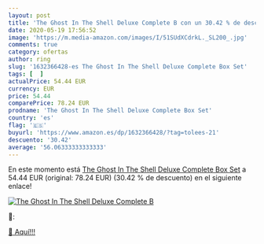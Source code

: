 ```yaml
---
layout: post
title: 'The Ghost In The Shell Deluxe Complete B con un 30.42 % de descuento'
date: 2020-05-19 17:56:52
image: 'https://m.media-amazon.com/images/I/51SUdXCdrkL._SL200_.jpg'
comments: true
category: ofertas
author: ring
slug: '1632366428-es The Ghost In The Shell Deluxe Complete Box Set'
tags: [  ]
actualPrice: 54.44 EUR
currency: EUR
price: 54.44
comparePrice: 78.24 EUR
prodname: 'The Ghost In The Shell Deluxe Complete Box Set'
country: 'es'
flag: '🇪🇸'
buyurl: 'https://www.amazon.es/dp/1632366428/?tag=tolees-21'
descuento: '30.42'
average: '56.06333333333333'
---
```


En este momento está [The Ghost In The Shell Deluxe Complete Box Set](https://www.amazon.es/dp/1632366428/?tag=tolees-21) a 54.44 EUR (original: 78.24 EUR) (30.42 %  de descuento) en el siguiente enlace!

[![The Ghost In The Shell Deluxe Complete B](https://m.media-amazon.com/images/I/51SUdXCdrkL._SL200_.jpg)](https://www.amazon.es/dp/1632366428/?tag=tolees-21)

🔎:


[🛒 Aquí!!!](https://www.amazon.es/dp/1632366428/?tag=tolees-21)

